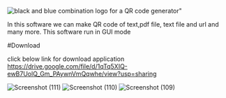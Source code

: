 
![black and blue combination logo for a QR code generator](https://github.com/user-attachments/assets/281a415d-e498-4fd3-bfaa-7c1c1f33e7a7)"

In this software we can make QR code of text,pdf file, text file and url and many more.  This software run in GUI mode  

#Download
  
click below link for download application <br>
https://drive.google.com/file/d/1qTq5XIQ-ewB7UolQ_Gm_PAywnVmQqwhe/view?usp=sharing

![Screenshot (111)](https://github.com/Karan-Kumar-Mishra/QR-CODE-generator/assets/93134411/053c75c4-3ee2-4d34-8138-e08e2f7f9278)
![Screenshot (110)](https://github.com/Karan-Kumar-Mishra/QR-CODE-generator/assets/93134411/0d3b1cff-a125-458c-b215-f77c3b0fd5ad)
![Screenshot (109)](https://github.com/Karan-Kumar-Mishra/QR-CODE-generator/assets/93134411/91f658ec-bf3d-469a-8ede-21235197d5ef)
